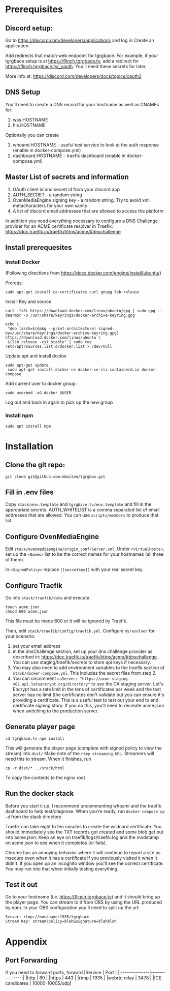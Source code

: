 # Prerequisites
## Discord setup:
Go to https://discord.com/developers/applications and log in
Create an application 

Add redirects that match web endpoint for tgrgbace.  For example, if your tgrgbace
setup is at https://flinch.tgrgbace.tv, add a redirect for https://flinch.tgrgbace.tv/_oauth.  You'll need these secrets for later.

More info at: https://discord.com/developers/docs/topics/oauth2

## DNS Setup
You'll need to create a DNS record for your hostname as well as CNAMEs for:
1. wss.HOSTNAME
2. hls.HOSTNAME

Optionally you can create
1. whoami.HOSTNAME - useful test service to look at the auth response (enable in docker-compose.yml)
2. dashboard.HOSTNAME - traefik dashboard (enable in docker-compose.yml)

## Master List of secrets and information
1. OAuth client id and secret id from your discord app
2. AUTH_SECRET - a random string
3. OvenMediaEngine signing key - a random string.  Try to avoid xml metacharacters for your own sanity
4. A list of discord email addresses that are allowed to access the platform

In addition you need everything necessary to configure a DNS Challenge provider for an ACME certificate resolver in Traefik: https://doc.traefik.io/traefik/https/acme/#dnschallenge

## Install prerequesites
### Install Docker
(Following directions from https://docs.docker.com/engine/install/ubuntu/)

Prereqs:

```sudo apt-get install ca-certificates curl gnupg lsb-release```

Install Key and source
 ```
curl -fsSL https://download.docker.com/linux/ubuntu/gpg | sudo gpg --dearmor -o /usr/share/keyrings/docker-archive-keyring.gpg

echo \
  "deb [arch=$(dpkg --print-architecture) signed-by=/usr/share/keyrings/docker-archive-keyring.gpg] https://download.docker.com/linux/ubuntu \
  $(lsb_release -cs) stable" | sudo tee /etc/apt/sources.list.d/docker.list > /dev/null

```
  
Update apt and install docker
```
sudo apt-get update
 sudo apt-get install docker-ce docker-ce-cli containerd.io docker-compose
```
 
 Add current user to docker group:
 
 ```sudo usermod -aG docker $USER```
 
Log out and back in again to pick up the new group

### Install npm
```
sudo apt install npm
```

# Installation

## Clone the git repo:
```git clone git@github.com:mboilen/tgrgbox.git```

## Fill in .env files
Copy `stack/env.template` and `tgrgbace.tv/env.template` and fill in the appropriate secrets.  AUTH_WHITELIST is a comma separated list of email addresses that are allowed.  You can use `scripts/members` to produce that list.

## Configure OvenMediaEngine
Edit `stack/ovenmediaengine/origin_conf/Server.xml`.  Under `<VirtualHosts>`, set up the `<Names>` list to be the correct names for your hostnames (all three of them).

In `<SignedPolicy>` replace `[[secretkey]]` with your real secret key.

## Configure Traefik
Go into `stack/traefik/data` and execute:
```
touch acme.json
chmod 600 acme.json
```

This file must be mode 600 or it will be ignored by Traefik.

Then, edit `stack/traefik/config/traefik.yml`.  Configure `myresolver` for your scenario:
1. set your email address
2. in the dnsChallenge section, set up your dns challenge provider as described in: https://doc.traefik.io/traefik/https/acme/#dnschallenge.  You can use staging/traefik/secrets to store api keys if necessary.
3. You may also need to add environment variables to the traefik section of `stack/docker-compose.yml`.  This includes the secret files from step 2.
4. You can uncomment `caServer: "https://acme-staging-v02.api.letsencrypt.org/directory"` to use the CA staging server.  Let's Encrypt has a rate limit in the tens of certificates per week and the test server has no limit (the certificates don't validate but you can ensure it's providing a certificate.  This is a useful test to test out your end to end certificate signing story.  If you do this, you'll need to recreate acme.json when switching to the production server.

## Generate player page
``cd tgrgbace.tv
npm install``

This will generate the player page (complete with signed policy to view the stream) into `dist/`  Make note of the `rtmp streaming URL`.  Streamers will need this to stream.  When it finishes, run

```cp -r dist/* ../stack/html```

To copy the contents to the nginx root

## Run the docker stack

Before you start it up, I recommend uncommenting whoami and the traefik dashboard to help test/diagnose.  When you're ready, run
```docker-compose up -d```
from the stack directory

Traefik can take eight to ten minutes to create the wildcard certificate.  You should immediately see the TXT records get created and some blob get put into acme.json.  Keep an eye on traefik/logs/traefik.log and the modstamp on acme.json to see when it completes (or fails).

Chrome has an annoying behavior where it will continue to report a site as insecure even when it has a certificate if you previously visited it when it didn't.  If you open up an incognito window you'll see the correct certificate.  You may run into that when initially testing everything.  

## Test it out

Go to your hostname (i.e. https://flinch.tgrgbace.tv) and it should bring up the player page.  You can stream to it from OBS by using the URL produced by npm.  In your OBS configuration you'll need to split up the url:

```
Server: rtmp://hostname:1935/tgrgbace
Stream Key: stream?policy=blah&signature=blahblah
```

# Appendix

## Port Forwarding
If you need to forward ports, forward
|Service        | Port           |
|:--------------|---------------:|
|http           | 80             |
|https          | 443            |
|rtmp           | 1935           |
|webrtc relay   | 3478           |
|ICE candidates | 10000-10005/udp|
